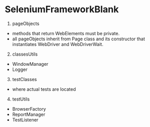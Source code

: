 # SeleniumFrameworkBlank

1. pageObjects 
  - methods that return WebElements must be private.
  - all pageObjects inherit from Page class and its constructor that instantiates WebDriver and WebDriverWait.
  
2. classesUtils
  - WindowManager
  - Logger
  
3. testClasses
  - where actual tests are located
  
4. testUtils
  - BrowserFactory
  - ReportManager
  - TestListener

